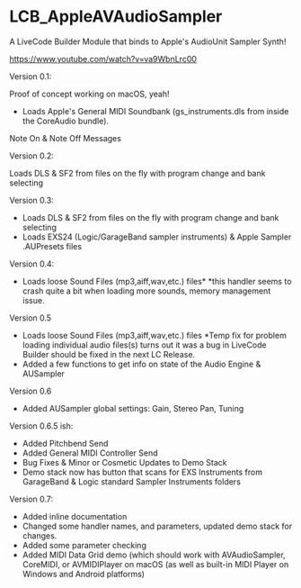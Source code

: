 # LCB_AppleAVAudioSampler
A LiveCode Builder Module that binds to Apple's AudioUnit Sampler Synth!

https://www.youtube.com/watch?v=va9WbnLrc00

Version 0.1:

Proof of concept working on macOS, yeah!

- Loads Apple's General MIDI Soundbank (gs_instruments.dls from inside the CoreAudio bundle).

Note On & Note Off Messages

Version 0.2:

Loads DLS & SF2 from files on the fly with program change and bank selecting

Version 0.3:
- Loads DLS & SF2 from files on the fly with program change and bank selecting
- Loads EXS24 (Logic/GarageBand sampler instruments) & Apple Sampler .AUPresets files

Version 0.4:

- Loads loose Sound Files (mp3,aiff,wav,etc.) files*
  *this handler seems to crash quite a bit when loading more sounds, memory management issue.

Version 0.5

- Loads loose Sound Files (mp3,aiff,wav,etc.) files
  *Temp fix for problem loading individual audio files(s) turns out it was a bug in LiveCode Builder
  should be fixed in the next LC Release.
- Added a few functions to get info on state of the Audio Engine & AUSampler

Version 0.6

- Added AUSampler global settings: Gain, Stereo Pan, Tuning

Version 0.6.5 ish:
- Added Pitchbend Send
- Added General MIDI Controller Send
- Bug Fixes & Minor or Cosmetic Updates to Demo Stack
- Demo stack now has button that scans for EXS Instruments from GarageBand & Logic standard Sampler Instruments folders

Version 0.7:

- Added inline documentation
- Changed some handler names, and parameters, updated demo stack for changes.
- Added some parameter checking
- Added MIDI Data Grid demo (which should work with AVAudioSampler, CoreMIDI, or AVMIDIPlayer on macOS (as well as built-in MIDI Player on Windows and Android platforms)
